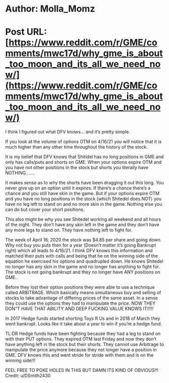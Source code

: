# Author: Molla_Momz
# Post URL: [https://www.reddit.com/r/GME/comments/mwc17d/why_gme_is_about_too_moon_and_its_all_we_need_now/](https://www.reddit.com/r/GME/comments/mwc17d/why_gme_is_about_too_moon_and_its_all_we_need_now/)


I think I figured out what DFV knows... and it’s pretty simple.

If you look at the volume of options OTM on 4/16/21 you will notice that it is much higher than any other time throughout the history of the stock. 

It is my belief that DFV knows that Shitidel has no long positions in GME and only has calls/puts and shorts on GME. When your options expire OTM and you have not other positions in the stock but shorts you literally have NOTHING.......

It makes sense as to why the shorts have been dragging it out this long. You never give up on an option until it expires. If there’s a chance there’s a chance and you still have skin in the game. But if your options expire OTM and you have no long positions in the stock (which Shitedel does NOT) you have no leg left to stand on and no more skin in the game. Nothing else you can do but cover your short positions. 

This also might be why you see Shitedel working all weekend and all hours of the night. They don’t have any skin left in the game and they don’t have any more legs to stand on. They have nothing left to fight for. 

The week of April 16, 2020 the stock was $4.85 per share and going down. Why not buy you puts then for a year (Doesn’t matter it’s going Bankrupt right) which all leads to 4/16/21. I think DFV knows this information and matched their puts with calls and being that he on the winning side of the equation he exercised his options and quadrupled down. He knows Shitedel no longer has any skin in the game and no longer has anything to fight for. The stock is not going bankrupt and they no longer have ANY positions on GME..

Before they lost their option positions they were able to use a technique called ARBITRAGE. Which basically means simultaneous buy and selling of stocks to take advantage of differing prices of the same asset. In a sense they could use the options they had to manipulate the price. NOW THEY DON”T HAVE THAT ABILITY AND DEEP FUCKING VALUE KNOWS IT!!!!!

In 2017 Hedge funds started shorting Toys R Us and in 2018 of March they went bankrupt. Looks like it take about a year to win if you’re a hedge fund. 

TL:DR Hedge funds have been fighting because they had a leg to stand on with their PUT options. They expired OTM last Friday and now they don’t have anything left in the stock but their shorts. They cannot use Arbitrage to manipulate the price anymore because they not longer have a position in GME. DFV knows this and went stride for stride with them and is on the winning side!!!

FEEL FREE TO POKE HOLES IN THIS BUT DAMN ITS KIND OF OBVIOUS!!!                                             Credit: u/DSmith2430